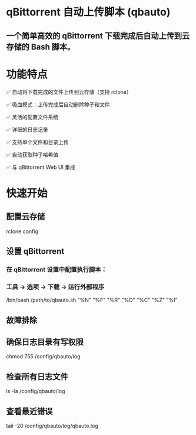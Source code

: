 # qBittorrent 自动上传脚本 (qbauto)

## 一个简单高效的 qBittorrent 下载完成后自动上传到云存储的 Bash 脚本。

# 功能特点

✅ 自动将下载完成的文件上传到云存储（支持 rclone）

✅ 吸血模式：上传完成后自动删除种子和文件

✅ 灵活的配置文件系统

✅ 详细的日志记录

✅ 支持单个文件和目录上传

✅ 自动获取种子哈希值

✅ 与 qBittorrent Web UI 集成

# 快速开始

## 配置云存储

rclone config

## 设置 qBittorrent

### 在 qBittorrent 设置中配置执行脚本：

### 工具 → 选项 → 下载 → 运行外部程序

/bin/bash /path/to/qbauto.sh "%N" "%F" "%R" "%D" "%C" "%Z" "%I"

## 故障排除

## 确保日志目录有写权限

chmod 755 /config/qbauto/log

## 检查所有日志文件

ls -la /config/qbauto/log

## 查看最近错误

tail -20 /config/qbauto/log/qbauto.log

